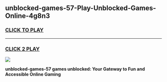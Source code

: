 
## unblocked-games-57-Play-Unblocked-Games-Online-4g8n3
<h3>
<a href="https://premium76.site?title=unblocked-games-57&ref=25A">CLICK TO PLAY</a></h3>
<hr>

<h3>
<a href="https://premium76.site?title=unblocked-games-57&ref=25A">CLICK 2 PLAY</a>
  
</h3>

<a href="https://premium76.site?title=unblocked-games-57&ref=25A"><img src="https://clearcache.store/games.png"></a>


**unblocked-games-57 games unblocked: Your Gateway to Fun and Accessible Online Gaming**
